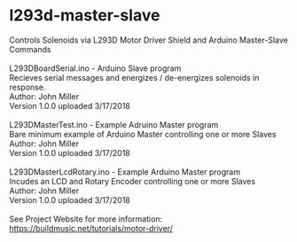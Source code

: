 # l293d-master-slave
Controls Solenoids via L293D Motor Driver Shield and Arduino Master-Slave Commands<br>
<br>
L293DBoardSerial.ino - Arduino Slave program <br>
Recieves serial messages and energizes / de-energizes solenoids in response. <br>
Author: John Miller <br>
Version 1.0.0 uploaded 3/17/2018 <br>
<br>
L293DMasterTest.ino - Example Adruino Master program <br>
Bare minimum example of Arduino Master controlling one or more Slaves <br>
Author: John Miller <br>
Version 1.0.0 uploaded 3/17/2018 <br>
<br>
L293DMasterLcdRotary.ino - Example Arduino Master program <br>
Incudes an LCD and Rotary Encoder controlling one or more Slaves <br>
Author: John Miller <br>
Version 1.0.0 uploaded 3/17/2018 <br>
<br>
See Project Website for more information: <A HREF="https://buildmusic.net/tutorials/motor-driver/">https://buildmusic.net/tutorials/motor-driver/</A><br> 
